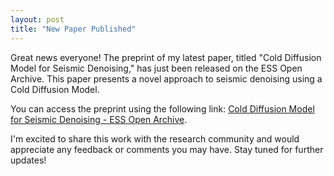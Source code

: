 ```yaml
---
layout: post
title: "New Paper Published"
---
```


Great news everyone! The preprint of my latest paper, titled "Cold Diffusion Model for Seismic Denoising," has just been released on the ESS Open Archive. This paper presents a novel approach to seismic denoising using a Cold Diffusion Model.

You can access the preprint using the following link: [Cold Diffusion Model for Seismic Denoising - ESS Open Archive](https://essopenarchive.org/doi/full/10.22541/essoar.170964927.71674979/v1).

I'm excited to share this work with the research community and would appreciate any feedback or comments you may have. Stay tuned for further updates!
